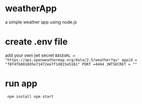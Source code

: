 # weatherApp
a simple weather app using node.js 

# create .env file
add your own jwt secret
`BASEURL = "https://api.openweathermap.org/data/2.5/weather?q="
appid = "f8f4fb801605e71472ee7f1d815e5161"
PORT =4444
JWTSECRET = ""`

# run app
` npm install
  npm start`
